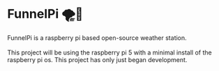 # FunnelPi 🌪️🥧
FunnelPi is a raspberry pi based open-source weather station.
<br/>
<hl/>
<br/>
This project will be using the raspberry pi 5 with a minimal install of the raspberry pi os. This project has only just began development.
